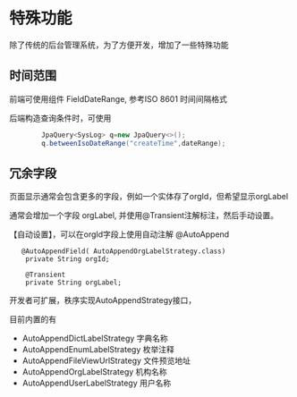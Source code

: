 # 特殊功能

除了传统的后台管理系统，为了方便开发，增加了一些特殊功能

## 时间范围

前端可使用组件 FieldDateRange, 参考ISO 8601 时间间隔格式

后端构造查询条件时，可使用

```java
        JpaQuery<SysLog> q=new JpaQuery<>();
        q.betweenIsoDateRange("createTime",dateRange);

```

## 冗余字段

页面显示通常会包含更多的字段，例如一个实体存了orgId，但希望显示orgLabel

通常会增加一个字段 orgLabel, 并使用@Transient注解标注，然后手动设置。

【自动设置】，可以在orgId字段上使用自动注解 @AutoAppend

```
   @AutoAppendField( AutoAppendOrgLabelStrategy.class)
    private String orgId;

    @Transient
    private String orgLabel;
```

开发者可扩展，秩序实现AutoAppendStrategy接口，

目前内置的有

- AutoAppendDictLabelStrategy 字典名称 
- AutoAppendEnumLabelStrategy 枚举注释
- AutoAppendFileViewUrlStrategy 文件预览地址
- AutoAppendOrgLabelStrategy 机构名称 
- AutoAppendUserLabelStrategy 用户名称 
